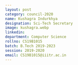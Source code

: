 ```yaml
---
layout: post
category: council-2020
name: Kushagra Indurkhya
designation: Sci-Tech Secretary
image: kushagra.webp
linkedin:
department: Computer Science
rollno: CS19B1015
batch: B.Tech 2019-2023
session: 2019-2020
email: CS19B1015@iiitr.ac.in
---
```


<!-- @format -->
